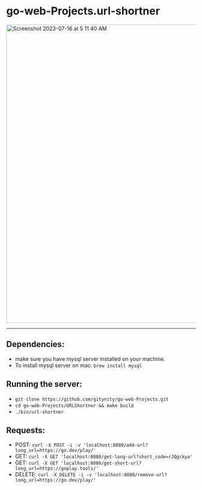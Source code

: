 # go-web-Projects.url-shortner

<img width="794" alt="Screenshot 2023-07-16 at 5 11 40 AM" src="https://github.com/gitynity/go-web-Projects/assets/23361845/29e0d851-456f-4af5-96fa-4b97c2b72125">

----------------------------------
## Dependencies:
- make sure you have mysql server installed on your machine.
- To install mysql server on mac: `brew install mysql`

## Running the server:
- `git clone https://github.com/gitynity/go-web-Projects.git`
- `cd go-web-Projects/URLShortner && make build`
- `./bin/url-shortner`

## Requests:
- POST: `curl -X POST -i -v 'localhost:8080/add-url?long_url=https://go.dev/play/'`
- GET: `curl -X GET 'localhost:8080/get-long-url?short_code=rJQgckya'`
- GET: `curl -X GET 'localhost:8080/get-short-url?long_url=https://goplay.tools/'`
- DELETE: `curl -X DELETE -i -v 'localhost:8080/remove-url?long_url=https://go.dev/play/'`
